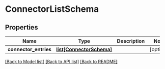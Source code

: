 # ConnectorListSchema

## Properties
Name | Type | Description | Notes
------------ | ------------- | ------------- | -------------
**connector_entries** | [**list[ConnectorSchema]**](ConnectorSchema.md) |  | [optional] 

[[Back to Model list]](../README.md#documentation-for-models) [[Back to API list]](../README.md#documentation-for-api-endpoints) [[Back to README]](../README.md)

